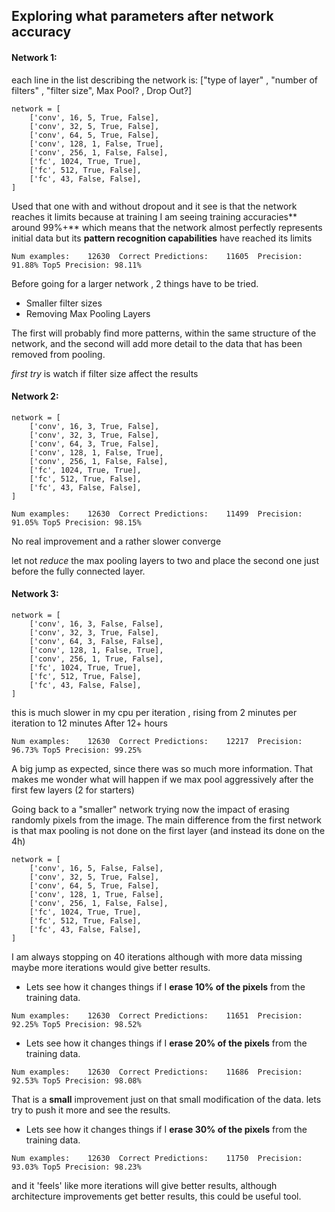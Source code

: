 ## Exploring what parameters after network accuracy

#### Network 1:

each line in the list describing the network is:
["type of layer" , "number of filters" , "filter size", Max Pool? , Drop Out?]


    network = [
        ['conv', 16, 5, True, False],
        ['conv', 32, 5, True, False],
        ['conv', 64, 5, True, False],
        ['conv', 128, 1, False, True],
        ['conv', 256, 1, False, False],
        ['fc', 1024, True, True],
        ['fc', 512, True, False],
        ['fc', 43, False, False],
    ]

Used that one with and without dropout and it see is that the network reaches it limits because
at training I am seeing training accuracies** around 99%+** which means that the network almost
 perfectly represents initial data but its **pattern recognition capabilities** have reached its limits


`Num examples:    12630  Correct Predictions:    11605  Precision: 91.88% Top5 Precision: 98.11%`

Before going for a larger network , 2 things have to be tried.

 *  Smaller filter sizes
 *  Removing Max Pooling Layers

The first will probably find more patterns, within the same structure of the network, and the second
will add more detail to the data that has been removed from pooling.

_first try_ is watch if filter size affect the results

#### Network 2:

    network = [
        ['conv', 16, 3, True, False],
        ['conv', 32, 3, True, False],
        ['conv', 64, 3, True, False],
        ['conv', 128, 1, False, True],
        ['conv', 256, 1, False, False],
        ['fc', 1024, True, True],
        ['fc', 512, True, False],
        ['fc', 43, False, False],
    ]

`Num examples:    12630  Correct Predictions:    11499  Precision: 91.05% Top5 Precision: 98.15%`

No real improvement and a rather slower converge

let not _reduce_ the max pooling layers to two and place the second one just before the fully connected layer.

#### Network 3:

    network = [
        ['conv', 16, 3, False, False],
        ['conv', 32, 3, True, False],
        ['conv', 64, 3, False, False],
        ['conv', 128, 1, False, True],
        ['conv', 256, 1, True, False],
        ['fc', 1024, True, True],
        ['fc', 512, True, False],
        ['fc', 43, False, False],
    ]

this is much slower in my cpu per iteration , rising from 2 minutes per iteration to 12 minutes
After 12+ hours

`Num examples:    12630  Correct Predictions:    12217  Precision: 96.73% Top5 Precision: 99.25%`

A big jump as expected, since there was so much more information. That makes me wonder what will
happen if we max pool aggressively after the first few layers (2 for starters)


Going back to a "smaller" network trying now the impact of erasing randomly pixels from the image.
The main difference from the first network is that max pooling is not done on the first layer (and instead its done on the 4h)


    network = [
        ['conv', 16, 5, False, False],
        ['conv', 32, 5, True, False],
        ['conv', 64, 5, True, False],
        ['conv', 128, 1, True, False],
        ['conv', 256, 1, False, False],
        ['fc', 1024, True, True],
        ['fc', 512, True, False],
        ['fc', 43, False, False],
    ]


I am always stopping on 40 iterations although with more data missing maybe more iterations would give better results.

* Lets see how it changes things if I **erase 10% of the pixels** from the training data.

`Num examples:    12630  Correct Predictions:    11651  Precision: 92.25% Top5 Precision: 98.52%`

* Lets see how it changes things if I **erase 20% of the pixels** from the training data.

`Num examples:    12630  Correct Predictions:    11686  Precision: 92.53% Top5 Precision: 98.08%`

That is a **small** improvement just on that small modification of the data. lets try to push it more and see the results.

* Lets see how it changes things if I **erase 30% of the pixels** from the training data.

`Num examples:    12630  Correct Predictions:    11750  Precision: 93.03% Top5 Precision: 98.23%`

and it 'feels' like more iterations will give better results, although architecture improvements get better results, this could be useful tool.
